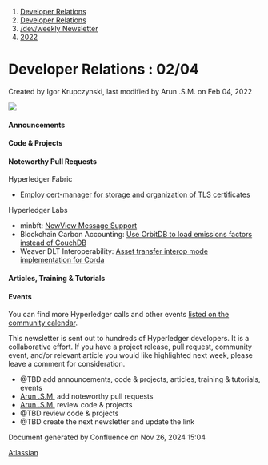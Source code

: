 1. [Developer Relations](index.html)
2. [Developer Relations](Developer-Relations_17170434.html)
3. [/dev/weekly Newsletter](17170445.html)
4. [2022](2022_17170473.html)

# Developer Relations : 02/04

Created by Igor Krupczynski, last modified by Arun .S.M. on Feb 04, 2022

![](attachments/17170434/17171308.png?height=169)

#### Announcements

#### Code &amp; Projects

#### Noteworthy Pull Requests

Hyperledger Fabric

- [Employ cert-manager for storage and organization of TLS certificates](https://github.com/hyperledger/fabric-samples/pull/612)

Hyperledger Labs

- minbft: [NewView Message Support](https://github.com/hyperledger-labs/minbft/pull/232)
- Blockchain Carbon Accounting: [Use OrbitDB to load emissions factors instead of CouchDB](https://github.com/hyperledger-labs/blockchain-carbon-accounting/pull/398)
- Weaver DLT Interoperability: [Asset transfer interop mode implementation for Corda](https://github.com/hyperledger-labs/weaver-dlt-interoperability/pull/200)

#### Articles, Training &amp; Tutorials

#### Events

You can find more Hyperledger calls and other events [listed on the community calendar](https://lf-hyperledger.atlassian.net/wiki/display/HYP/Calendar+of+Public+Meetings).

This newsletter is sent out to hundreds of Hyperledger developers. It is a collaborative effort. If you have a project release, pull request, community event, and/or relevant article you would like highlighted next week, please leave a comment for consideration.

- @TBD add announcements, code &amp; projects, articles, training &amp; tutorials, events
- [Arun .S.M.](https://lf-hyperledger.atlassian.net/wiki/people/621a0e5097d313006ba7386a?ref=confluence) add noteworthy pull requests
- [Arun .S.M.](https://lf-hyperledger.atlassian.net/wiki/people/621a0e5097d313006ba7386a?ref=confluence) review code &amp; projects
- @TBD review code &amp; projects
- @TBD create the next newsletter and update the link

Document generated by Confluence on Nov 26, 2024 15:04

[Atlassian](http://www.atlassian.com/)
